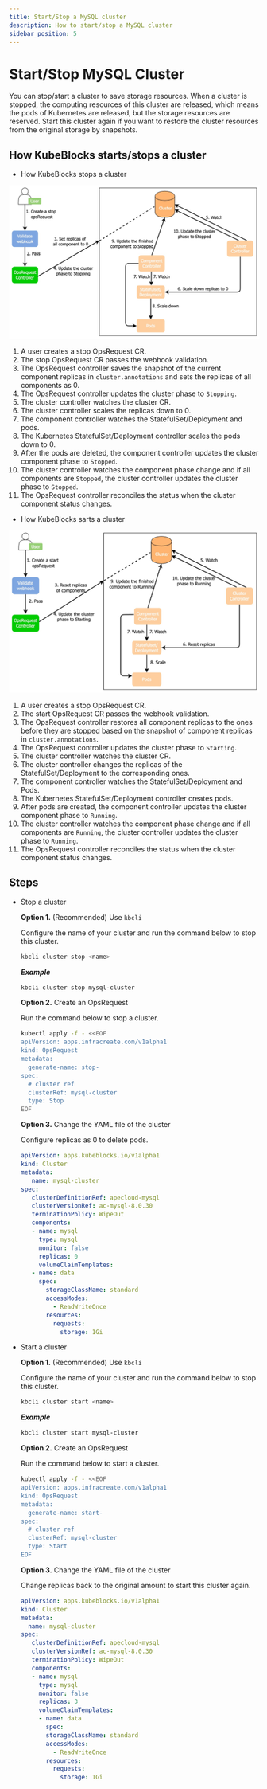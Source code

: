 ```yaml
---
title: Start/Stop a MySQL cluster
description: How to start/stop a MySQL cluster
sidebar_position: 5
---
```


# Start/Stop MySQL Cluster

You can stop/start a cluster to save storage resources. When a cluster is stopped, the computing resources of this cluster are released, which means the pods of Kubernetes are released, but the storage resources are reserved. Start this cluster again if you want to restore the cluster resources from the original storage by snapshots.

## How KubeBlocks starts/stops a cluster

* How KubeBlocks stops a cluster
  
![Stop a cluster](../../../img/mysql_cluster_stop.png)

  1. A user creates a stop OpsRequest CR.
  2. The stop OpsRequest CR passes the webhook validation. 
  3. The OpsRequest controller saves the snapshot of the current component replicas in `cluster.annotations` and sets the replicas of all components as 0.
  4. The OpsRequest controller updates the cluster phase to `Stopping`.
  5. The cluster controller watches the cluster CR.
  6. The cluster controller scales the replicas down to 0.
  7. The component controller watches the StatefulSet/Deployment and pods.
  8. The Kubernetes StatefulSet/Deployment controller scales the pods down to 0.
  9. After the pods are deleted, the component controller updates the cluster component phase to `Stopped`.
  10. The cluster controller watches the component phase change and if all components are `Stopped`, the cluster controller updates the cluster phase to `Stopped`.
  11. The OpsRequest controller reconciles the status when the cluster component status changes.

* How KubeBlocks sarts a cluster
  
![Start a cluster](../../../img/mysql_cluster_start.png)

  1. A user creates a stop OpsRequest CR.
  2. The start OpsRequest CR passes the webhook validation.
  3. The OpsRequest controller restores all component replicas to the ones before they are stopped based on the snapshot of component replicas in `cluster.annotations`.
  4. The OpsRequest controller updates the cluster phase to `Starting`.
  5. The cluster controller watches the cluster CR.
  6. The cluster controller changes the replicas of the StatefulSet/Deployment to the corresponding ones.
  7. The component controller watches the StatefulSet/Deployment and Pods.
  8. The Kubernetes StatefulSet/Deployment controller creates pods.
  9. After pods are created, the component controller updates the cluster component phase to `Running`.
  10. The cluster controller watches the component phase change and if all components are `Running`, the cluster controller updates the cluster phase to `Running`.
  11. The OpsRequest controller reconciles the status when the cluster component status changes.

## Steps

* Stop a cluster
  
  **Option 1.** (Recommended) Use `kbcli`

  Configure the name of your cluster and run the command below to stop this cluster. 

  ```bash
  kbcli cluster stop <name>
  ```
  ***Example***
  ```bash
  kbcli cluster stop mysql-cluster
  ```

  **Option 2.** Create an OpsRequest

  Run the command below to stop a cluster.
  ```bash
  kubectl apply -f - <<EOF
  apiVersion: apps.infracreate.com/v1alpha1
  kind: OpsRequest
  metadata:
    generate-name: stop-
  spec:
    # cluster ref
    clusterRef: mysql-cluster
    type: Stop
  EOF
  ```

  **Option 3.** Change the YAML file of the cluster

  Configure replicas as 0 to delete pods.
  ```yaml
  apiVersion: apps.kubeblocks.io/v1alpha1
  kind: Cluster
  metadata:
     name: mysql-cluster
  spec:
     clusterDefinitionRef: apecloud-mysql
     clusterVersionRef: ac-mysql-8.0.30
     terminationPolicy: WipeOut
     components:
     - name: mysql
       type: mysql
       monitor: false  
       replicas: 0
       volumeClaimTemplates:
     - name: data
       spec:
         storageClassName: standard
         accessModes:
           - ReadWriteOnce
         resources:
           requests:
             storage: 1Gi
  ```

* Start a cluster
  
  **Option 1.** (Recommended) Use `kbcli`

  Configure the name of your cluster and run the command below to stop this cluster. 

  ```bash
  kbcli cluster start <name>
  ```

  ***Example***

  ```bash
  kbcli cluster start mysql-cluster
  ```

  **Option 2.** Create an OpsRequest

  Run the command below to start a cluster.

  ```bash
  kubectl apply -f - <<EOF
  apiVersion: apps.infracreate.com/v1alpha1
  kind: OpsRequest
  metadata:
    generate-name: start-
  spec:
    # cluster ref
    clusterRef: mysql-cluster
    type: Start
  EOF 
  ```

  **Option 3.** Change the YAML file of the cluster

  Change replicas back to the original amount to start this cluster again.

  ```yaml
  apiVersion: apps.kubeblocks.io/v1alpha1
  kind: Cluster
  metadata:
    name: mysql-cluster
  spec:
     clusterDefinitionRef: apecloud-mysql
     clusterVersionRef: ac-mysql-8.0.30
     terminationPolicy: WipeOut
     components:
     - name: mysql
       type: mysql
       monitor: false  
       replicas: 3
       volumeClaimTemplates:
       - name: data
         spec:
         storageClassName: standard
         accessModes:
           - ReadWriteOnce
         resources:
           requests:
             storage: 1Gi
  ```
